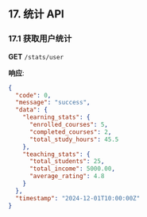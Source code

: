 ## 17. 统计 API

### 17.1 获取用户统计
**GET** `/stats/user`

**响应**:
```json
{
  "code": 0,
  "message": "success",
  "data": {
    "learning_stats": {
      "enrolled_courses": 5,
      "completed_courses": 2,
      "total_study_hours": 45.5
    },
    "teaching_stats": {
      "total_students": 25,
      "total_income": 5000.00,
      "average_rating": 4.8
    }
  },
  "timestamp": "2024-12-01T10:00:00Z"
}
```
